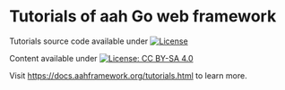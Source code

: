 # Tutorials of aah Go web framework

Tutorials source code available under [![License](https://img.shields.io/github/license/go-aah/tutorials.svg)](LICENSE)

Content available under [![License: CC BY-SA 4.0](https://img.shields.io/badge/License-CC%20BY--SA%204.0-blue.svg)](http://creativecommons.org/licenses/by-sa/4.0/)

Visit https://docs.aahframework.org/tutorials.html to learn more.
